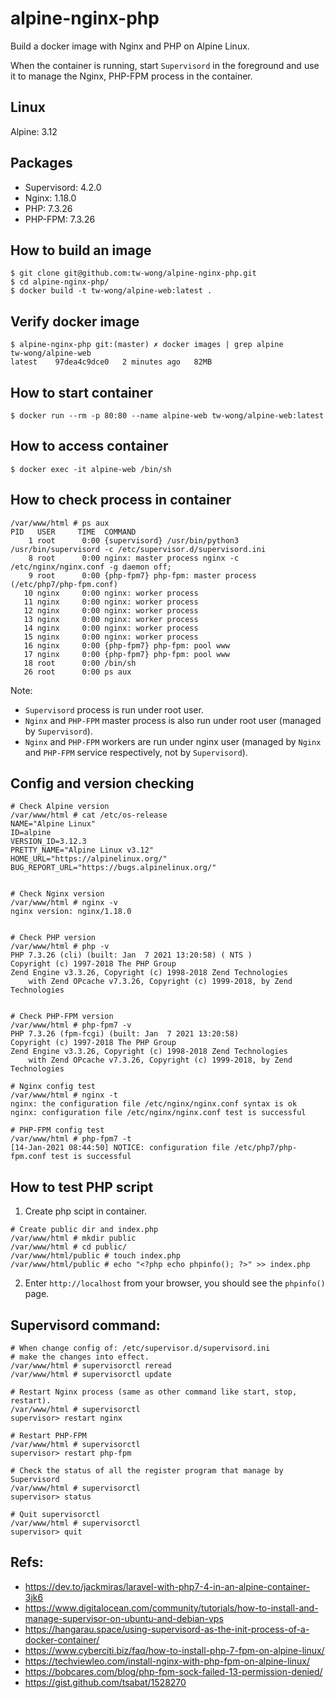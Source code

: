 # alpine-nginx-php
Build a docker image with Nginx and PHP on Alpine Linux.

When the container is running, start `Supervisord` in the foreground and use it to manage the Nginx, PHP-FPM process in the container.


## Linux
Alpine: 3.12
## Packages
* Supervisord: 4.2.0
* Nginx: 1.18.0
* PHP: 7.3.26
* PHP-FPM: 7.3.26

## How to build an image
```
$ git clone git@github.com:tw-wong/alpine-nginx-php.git
$ cd alpine-nginx-php/
$ docker build -t tw-wong/alpine-web:latest .
```

## Verify docker image
```
$ alpine-nginx-php git:(master) ✗ docker images | grep alpine
tw-wong/alpine-web                                               latest    97dea4c9dce0   2 minutes ago   82MB
```

## How to start container
```
$ docker run --rm -p 80:80 --name alpine-web tw-wong/alpine-web:latest
```

## How to access container
```
$ docker exec -it alpine-web /bin/sh
```

## How to check process in container
```
/var/www/html # ps aux
PID   USER     TIME  COMMAND
    1 root      0:00 {supervisord} /usr/bin/python3 /usr/bin/supervisord -c /etc/supervisor.d/supervisord.ini
    8 root      0:00 nginx: master process nginx -c /etc/nginx/nginx.conf -g daemon off;
    9 root      0:00 {php-fpm7} php-fpm: master process (/etc/php7/php-fpm.conf)
   10 nginx     0:00 nginx: worker process
   11 nginx     0:00 nginx: worker process
   12 nginx     0:00 nginx: worker process
   13 nginx     0:00 nginx: worker process
   14 nginx     0:00 nginx: worker process
   15 nginx     0:00 nginx: worker process
   16 nginx     0:00 {php-fpm7} php-fpm: pool www
   17 nginx     0:00 {php-fpm7} php-fpm: pool www
   18 root      0:00 /bin/sh
   26 root      0:00 ps aux
```

Note:
* `Supervisord` process is run under root user.
* `Nginx` and `PHP-FPM` master process is also run under root user (managed by `Supervisord`).
* `Nginx` and `PHP-FPM` workers are run under nginx user (managed by `Nginx` and `PHP-FPM` service respectively, not by `Supervisord`).

## Config and version checking
```
# Check Alpine version
/var/www/html # cat /etc/os-release
NAME="Alpine Linux"
ID=alpine
VERSION_ID=3.12.3
PRETTY_NAME="Alpine Linux v3.12"
HOME_URL="https://alpinelinux.org/"
BUG_REPORT_URL="https://bugs.alpinelinux.org/"


# Check Nginx version
/var/www/html # nginx -v
nginx version: nginx/1.18.0


# Check PHP version
/var/www/html # php -v
PHP 7.3.26 (cli) (built: Jan  7 2021 13:20:58) ( NTS )
Copyright (c) 1997-2018 The PHP Group
Zend Engine v3.3.26, Copyright (c) 1998-2018 Zend Technologies
    with Zend OPcache v7.3.26, Copyright (c) 1999-2018, by Zend Technologies


# Check PHP-FPM version
/var/www/html # php-fpm7 -v
PHP 7.3.26 (fpm-fcgi) (built: Jan  7 2021 13:20:58)
Copyright (c) 1997-2018 The PHP Group
Zend Engine v3.3.26, Copyright (c) 1998-2018 Zend Technologies
    with Zend OPcache v7.3.26, Copyright (c) 1999-2018, by Zend Technologies
    
# Nginx config test
/var/www/html # nginx -t
nginx: the configuration file /etc/nginx/nginx.conf syntax is ok
nginx: configuration file /etc/nginx/nginx.conf test is successful

# PHP-FPM config test
/var/www/html # php-fpm7 -t
[14-Jan-2021 08:44:50] NOTICE: configuration file /etc/php7/php-fpm.conf test is successful
```

## How to test PHP script

1. Create php scipt in container.
```
# Create public dir and index.php
/var/www/html # mkdir public
/var/www/html # cd public/
/var/www/html/public # touch index.php
/var/www/html/public # echo "<?php echo phpinfo(); ?>" >> index.php
```

2. Enter `http://localhost` from your browser, you should see the `phpinfo()` page.

## Supervisord command:
```
# When change config of: /etc/supervisor.d/supervisord.ini
# make the changes into effect.
/var/www/html # supervisorctl reread
/var/www/html # supervisorctl update

# Restart Nginx process (same as other command like start, stop, restart).
/var/www/html # supervisorctl
supervisor> restart nginx

# Restart PHP-FPM
/var/www/html # supervisorctl
supervisor> restart php-fpm

# Check the status of all the register program that manage by Supervisord
/var/www/html # supervisorctl
supervisor> status

# Quit supervisorctl
/var/www/html # supervisorctl
supervisor> quit
```

## Refs:
* https://dev.to/jackmiras/laravel-with-php7-4-in-an-alpine-container-3jk6
* https://www.digitalocean.com/community/tutorials/how-to-install-and-manage-supervisor-on-ubuntu-and-debian-vps
* https://hangarau.space/using-supervisord-as-the-init-process-of-a-docker-container/
* https://www.cyberciti.biz/faq/how-to-install-php-7-fpm-on-alpine-linux/
* https://techviewleo.com/install-nginx-with-php-fpm-on-alpine-linux/
* https://bobcares.com/blog/php-fpm-sock-failed-13-permission-denied/
* https://gist.github.com/tsabat/1528270
